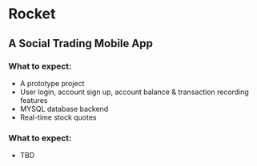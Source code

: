 # Rocket
## A Social Trading Mobile App

### What to expect:
* A prototype project
* User login, account sign up, account balance & transaction recording features
* MYSQL database backend 
* Real-time stock quotes

### What to expect:
* TBD
